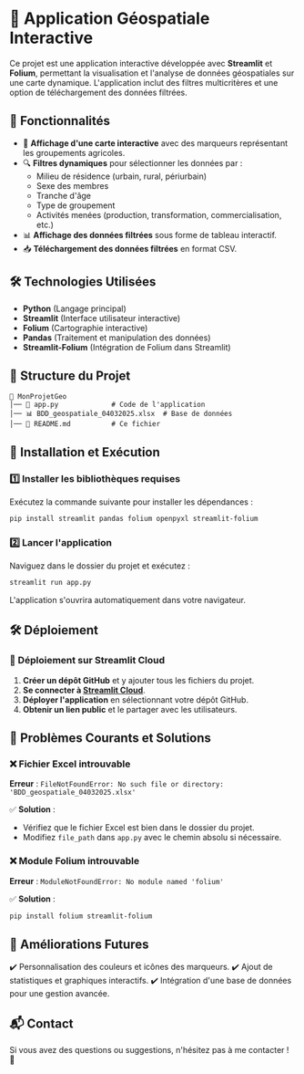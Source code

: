 # 📍 Application Géospatiale Interactive

Ce projet est une application interactive développée avec **Streamlit** et **Folium**, permettant la visualisation et l'analyse de données géospatiales sur une carte dynamique. L'application inclut des filtres multicritères et une option de téléchargement des données filtrées.

## 🚀 Fonctionnalités
- 📌 **Affichage d'une carte interactive** avec des marqueurs représentant les groupements agricoles.
- 🔍 **Filtres dynamiques** pour sélectionner les données par :
  - Milieu de résidence (urbain, rural, périurbain)
  - Sexe des membres
  - Tranche d'âge
  - Type de groupement
  - Activités menées (production, transformation, commercialisation, etc.)
- 📊 **Affichage des données filtrées** sous forme de tableau interactif.
- 📥 **Téléchargement des données filtrées** en format CSV.

## 🛠️ Technologies Utilisées
- **Python** (Langage principal)
- **Streamlit** (Interface utilisateur interactive)
- **Folium** (Cartographie interactive)
- **Pandas** (Traitement et manipulation des données)
- **Streamlit-Folium** (Intégration de Folium dans Streamlit)

## 📂 Structure du Projet
```
📁 MonProjetGeo
│── 📄 app.py             # Code de l'application
│── 📊 BDD_geospatiale_04032025.xlsx  # Base de données
│── 📜 README.md          # Ce fichier
```

## 📌 Installation et Exécution

### 1️⃣ Installer les bibliothèques requises
Exécutez la commande suivante pour installer les dépendances :
```bash
pip install streamlit pandas folium openpyxl streamlit-folium
```

### 2️⃣ Lancer l'application
Naviguez dans le dossier du projet et exécutez :
```bash
streamlit run app.py
```
L'application s'ouvrira automatiquement dans votre navigateur.

## 🛠️ Déploiement
### 🚀 Déploiement sur Streamlit Cloud
1. **Créer un dépôt GitHub** et y ajouter tous les fichiers du projet.
2. **Se connecter à [Streamlit Cloud](https://streamlit.io/)**.
3. **Déployer l'application** en sélectionnant votre dépôt GitHub.
4. **Obtenir un lien public** et le partager avec les utilisateurs.

## 📌 Problèmes Courants et Solutions

### ❌ Fichier Excel introuvable
**Erreur** : `FileNotFoundError: No such file or directory: 'BDD_geospatiale_04032025.xlsx'`

✅ **Solution** :
- Vérifiez que le fichier Excel est bien dans le dossier du projet.
- Modifiez `file_path` dans `app.py` avec le chemin absolu si nécessaire.

### ❌ Module Folium introuvable
**Erreur** : `ModuleNotFoundError: No module named 'folium'`

✅ **Solution** :
```bash
pip install folium streamlit-folium
```

## 🎯 Améliorations Futures
✔️ Personnalisation des couleurs et icônes des marqueurs.
✔️ Ajout de statistiques et graphiques interactifs.
✔️ Intégration d'une base de données pour une gestion avancée.

## 📬 Contact
Si vous avez des questions ou suggestions, n'hésitez pas à me contacter ! 🚀

